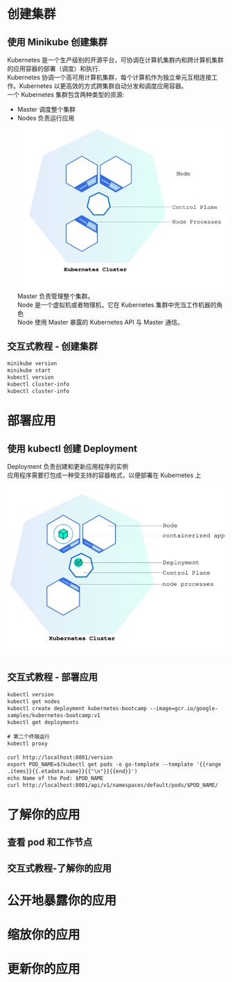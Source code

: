 # 创建集群
## 使用 Minikube 创建集群
Kubernetes 是一个生产级别的开源平台，可协调在计算机集群内和跨计算机集群的应用容器的部署（调度）和执行.  
Kubernetes 协调一个高可用计算机集群，每个计算机作为独立单元互相连接工作。Kubernetes 以更高效的方式跨集群自动分发和调度应用容器。  
一个 Kubernetes 集群包含两种类型的资源:
* Master 调度整个集群
* Nodes 负责运行应用  
![集群图](../../images/k8s_cluster.svg)  
Master 负责管理整个集群。  
Node 是一个虚拟机或者物理机，它在 Kubernetes 集群中充当工作机器的角色  
Node 使用 Master 暴露的 Kubernetes API 与 Master 通信。
## 交互式教程 - 创建集群
```
minikube version
minikube start
kubectl version
kubectl cluster-info
kubectl cluster-info
```

# 部署应用
## 使用 kubectl 创建 Deployment
Deployment 负责创建和更新应用程序的实例  
应用程序需要打包成一种受支持的容器格式，以便部署在 Kubernetes 上  
![集群图](../../images/k8s-module_02_first_app.svg)  

## 交互式教程 - 部署应用
```
kubectl version
kubectl get nodes
kubectl create deployment kubernetes-bootcamp --image=gcr.io/google-samples/kubernetes-bootcamp:v1
kubectl get deployments

# 第二个终端运行
kubectl proxy

curl http://localhost:8001/version
export POD_NAME=$(kubectl get pods -o go-template --template '{{range .items}}{{.etadata.name}}{{"\n"}}{{end}}')
echo Name of the Pod: $POD_NAME
curl http://localhost:8001/api/v1/namespaces/default/pods/$POD_NAME/
```

# 了解你的应用
## 查看 pod 和工作节点

## 交互式教程-了解你的应用


# 公开地暴露你的应用
# 缩放你的应用
# 更新你的应用